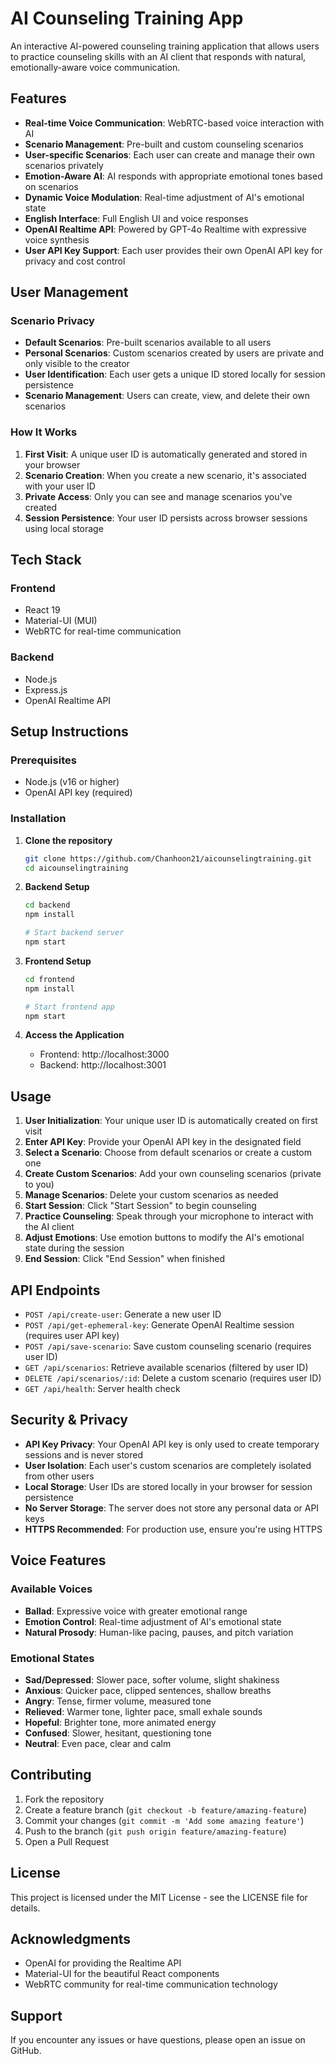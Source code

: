 # AI Counseling Training App

An interactive AI-powered counseling training application that allows users to practice counseling skills with an AI client that responds with natural, emotionally-aware voice communication.

## Features

- **Real-time Voice Communication**: WebRTC-based voice interaction with AI
- **Scenario Management**: Pre-built and custom counseling scenarios
- **User-specific Scenarios**: Each user can create and manage their own scenarios privately
- **Emotion-Aware AI**: AI responds with appropriate emotional tones based on scenarios
- **Dynamic Voice Modulation**: Real-time adjustment of AI's emotional state
- **English Interface**: Full English UI and voice responses
- **OpenAI Realtime API**: Powered by GPT-4o Realtime with expressive voice synthesis
- **User API Key Support**: Each user provides their own OpenAI API key for privacy and cost control

## User Management

### Scenario Privacy
- **Default Scenarios**: Pre-built scenarios available to all users
- **Personal Scenarios**: Custom scenarios created by users are private and only visible to the creator
- **User Identification**: Each user gets a unique ID stored locally for session persistence
- **Scenario Management**: Users can create, view, and delete their own scenarios

### How It Works
1. **First Visit**: A unique user ID is automatically generated and stored in your browser
2. **Scenario Creation**: When you create a new scenario, it's associated with your user ID
3. **Private Access**: Only you can see and manage scenarios you've created
4. **Session Persistence**: Your user ID persists across browser sessions using local storage

## Tech Stack

### Frontend
- React 19
- Material-UI (MUI)
- WebRTC for real-time communication

### Backend
- Node.js
- Express.js
- OpenAI Realtime API

## Setup Instructions

### Prerequisites
- Node.js (v16 or higher)
- OpenAI API key (required)

### Installation

1. **Clone the repository**
   ```bash
   git clone https://github.com/Chanhoon21/aicounselingtraining.git
   cd aicounselingtraining
   ```

2. **Backend Setup**
   ```bash
   cd backend
   npm install
   
   # Start backend server
   npm start
   ```

3. **Frontend Setup**
   ```bash
   cd frontend
   npm install
   
   # Start frontend app
   npm start
   ```

4. **Access the Application**
   - Frontend: http://localhost:3000
   - Backend: http://localhost:3001

## Usage

1. **User Initialization**: Your unique user ID is automatically created on first visit
2. **Enter API Key**: Provide your OpenAI API key in the designated field
3. **Select a Scenario**: Choose from default scenarios or create a custom one
4. **Create Custom Scenarios**: Add your own counseling scenarios (private to you)
5. **Manage Scenarios**: Delete your custom scenarios as needed
6. **Start Session**: Click "Start Session" to begin counseling
7. **Practice Counseling**: Speak through your microphone to interact with the AI client
8. **Adjust Emotions**: Use emotion buttons to modify the AI's emotional state during the session
9. **End Session**: Click "End Session" when finished

## API Endpoints

- `POST /api/create-user`: Generate a new user ID
- `POST /api/get-ephemeral-key`: Generate OpenAI Realtime session (requires user API key)
- `POST /api/save-scenario`: Save custom counseling scenario (requires user ID)
- `GET /api/scenarios`: Retrieve available scenarios (filtered by user ID)
- `DELETE /api/scenarios/:id`: Delete a custom scenario (requires user ID)
- `GET /api/health`: Server health check

## Security & Privacy

- **API Key Privacy**: Your OpenAI API key is only used to create temporary sessions and is never stored
- **User Isolation**: Each user's custom scenarios are completely isolated from other users
- **Local Storage**: User IDs are stored locally in your browser for session persistence
- **No Server Storage**: The server does not store any personal data or API keys
- **HTTPS Recommended**: For production use, ensure you're using HTTPS

## Voice Features

### Available Voices
- **Ballad**: Expressive voice with greater emotional range
- **Emotion Control**: Real-time adjustment of AI's emotional state
- **Natural Prosody**: Human-like pacing, pauses, and pitch variation

### Emotional States
- **Sad/Depressed**: Slower pace, softer volume, slight shakiness
- **Anxious**: Quicker pace, clipped sentences, shallow breaths
- **Angry**: Tense, firmer volume, measured tone
- **Relieved**: Warmer tone, lighter pace, small exhale sounds
- **Hopeful**: Brighter tone, more animated energy
- **Confused**: Slower, hesitant, questioning tone
- **Neutral**: Even pace, clear and calm

## Contributing

1. Fork the repository
2. Create a feature branch (`git checkout -b feature/amazing-feature`)
3. Commit your changes (`git commit -m 'Add some amazing feature'`)
4. Push to the branch (`git push origin feature/amazing-feature`)
5. Open a Pull Request

## License

This project is licensed under the MIT License - see the LICENSE file for details.

## Acknowledgments

- OpenAI for providing the Realtime API
- Material-UI for the beautiful React components
- WebRTC community for real-time communication technology

## Support

If you encounter any issues or have questions, please open an issue on GitHub.
